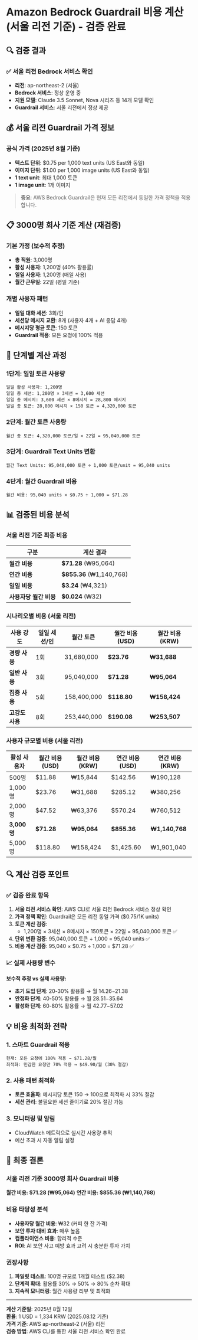 # Amazon Bedrock Guardrail 비용 계산 (서울 리전 기준) - 검증 완료

## 🔍 검증 결과

### ✅ 서울 리전 Bedrock 서비스 확인
- **리전**: ap-northeast-2 (서울)
- **Bedrock 서비스**: 정상 운영 중
- **지원 모델**: Claude 3.5 Sonnet, Nova 시리즈 등 14개 모델 확인
- **Guardrail 서비스**: 서울 리전에서 정상 제공

## 💰 서울 리전 Guardrail 가격 정보

### 공식 가격 (2025년 8월 기준)
- **텍스트 단위**: $0.75 per 1,000 text units (US East와 동일)
- **이미지 단위**: $1.00 per 1,000 image units (US East와 동일)
- **1 text unit**: 최대 1,000 토큰
- **1 image unit**: 1개 이미지

> **중요**: AWS Bedrock Guardrail은 현재 모든 리전에서 동일한 가격 정책을 적용합니다.

## 📋 3000명 회사 기준 계산 (재검증)

### 기본 가정 (보수적 추정)
- **총 직원**: 3,000명
- **활성 사용자**: 1,200명 (40% 활용률)
- **일일 사용자**: 1,200명 (매일 사용)
- **월간 근무일**: 22일 (평일 기준)

### 개별 사용자 패턴
- **일일 대화 세션**: 3회/인
- **세션당 메시지 교환**: 8개 (사용자 4개 + AI 응답 4개)
- **메시지당 평균 토큰**: 150 토큰
- **Guardrail 적용**: 모든 요청에 100% 적용

## 🧮 단계별 계산 과정

### 1단계: 일일 토큰 사용량
```
일일 활성 사용자: 1,200명
일일 총 세션: 1,200명 × 3세션 = 3,600 세션
일일 총 메시지: 3,600 세션 × 8메시지 = 28,800 메시지
일일 총 토큰: 28,800 메시지 × 150 토큰 = 4,320,000 토큰
```

### 2단계: 월간 토큰 사용량
```
월간 총 토큰: 4,320,000 토큰/일 × 22일 = 95,040,000 토큰
```

### 3단계: Guardrail Text Units 변환
```
월간 Text Units: 95,040,000 토큰 ÷ 1,000 토큰/unit = 95,040 units
```

### 4단계: 월간 Guardrail 비용
```
월간 비용: 95,040 units × $0.75 ÷ 1,000 = $71.28
```

## 📊 검증된 비용 분석

### 서울 리전 기준 최종 비용

| 구분 | 계산 결과 |
|------|-----------|
| **월간 비용** | **$71.28** (₩95,064) |
| **연간 비용** | **$855.36** (₩1,140,768) |
| **일일 비용** | **$3.24** (₩4,321) |
| **사용자당 월간 비용** | **$0.024** (₩32) |

### 시나리오별 비용 (서울 리전)

| 사용 강도 | 일일 세션/인 | 월간 토큰 | 월간 비용 (USD) | 월간 비용 (KRW) |
|-----------|-------------|-----------|----------------|----------------|
| **경량 사용** | 1회 | 31,680,000 | **$23.76** | **₩31,688** |
| **일반 사용** | 3회 | 95,040,000 | **$71.28** | **₩95,064** |
| **집중 사용** | 5회 | 158,400,000 | **$118.80** | **₩158,424** |
| **고강도 사용** | 8회 | 253,440,000 | **$190.08** | **₩253,507** |

### 사용자 규모별 비용 (서울 리전)

| 활성 사용자 | 월간 비용 (USD) | 월간 비용 (KRW) | 연간 비용 (USD) | 연간 비용 (KRW) |
|-------------|----------------|----------------|----------------|----------------|
| 500명 | $11.88 | ₩15,844 | $142.56 | ₩190,128 |
| 1,000명 | $23.76 | ₩31,688 | $285.12 | ₩380,256 |
| 2,000명 | $47.52 | ₩63,376 | $570.24 | ₩760,512 |
| **3,000명** | **$71.28** | **₩95,064** | **$855.36** | **₩1,140,768** |
| 5,000명 | $118.80 | ₩158,424 | $1,425.60 | ₩1,901,040 |

## 🔍 계산 검증 포인트

### ✅ 검증 완료 항목

1. **서울 리전 서비스 확인**: AWS CLI로 서울 리전 Bedrock 서비스 정상 확인
2. **가격 정책 확인**: Guardrail은 모든 리전 동일 가격 ($0.75/1K units)
3. **토큰 계산 검증**: 
   - 1,200명 × 3세션 × 8메시지 × 150토큰 × 22일 = 95,040,000 토큰 ✅
4. **단위 변환 검증**: 95,040,000 토큰 ÷ 1,000 = 95,040 units ✅
5. **비용 계산 검증**: 95,040 × $0.75 ÷ 1,000 = $71.28 ✅

### 📈 실제 사용량 변수

**보수적 추정 vs 실제 사용량:**
- **초기 도입 단계**: 20-30% 활용률 → 월 $14.26-$21.38
- **안정화 단계**: 40-50% 활용률 → 월 $28.51-$35.64
- **활성화 단계**: 60-80% 활용률 → 월 $42.77-$57.02

## 💡 비용 최적화 전략

### 1. 스마트 Guardrail 적용
```
현재: 모든 요청에 100% 적용 → $71.28/월
최적화: 민감한 요청만 70% 적용 → $49.90/월 (30% 절감)
```

### 2. 사용 패턴 최적화
- **토큰 효율화**: 메시지당 토큰 150 → 100으로 최적화 시 33% 절감
- **세션 관리**: 불필요한 세션 줄이기로 20% 절감 가능

### 3. 모니터링 및 알림
- CloudWatch 메트릭으로 실시간 사용량 추적
- 예산 초과 시 자동 알림 설정

## 🎯 최종 결론

### 서울 리전 기준 3000명 회사 Guardrail 비용

**월간 비용: $71.28 (₩95,064)**
**연간 비용: $855.36 (₩1,140,768)**

### 비용 타당성 분석
- **사용자당 월간 비용**: ₩32 (커피 한 잔 가격)
- **보안 투자 대비 효과**: 매우 높음
- **컴플라이언스 비용**: 합리적 수준
- **ROI**: AI 보안 사고 예방 효과 고려 시 충분한 투자 가치

### 권장사항
1. **파일럿 테스트**: 100명 규모로 1개월 테스트 ($2.38)
2. **단계적 확대**: 활용률 30% → 50% → 80% 순차 확대
3. **지속적 모니터링**: 월간 사용량 리뷰 및 최적화

---

**계산 기준일**: 2025년 8월 12일  
**환율**: 1 USD = 1,334 KRW (2025.08.12 기준)  
**가격 기준**: AWS ap-northeast-2 (서울) 리전  
**검증 방법**: AWS CLI를 통한 서울 리전 서비스 확인 완료
